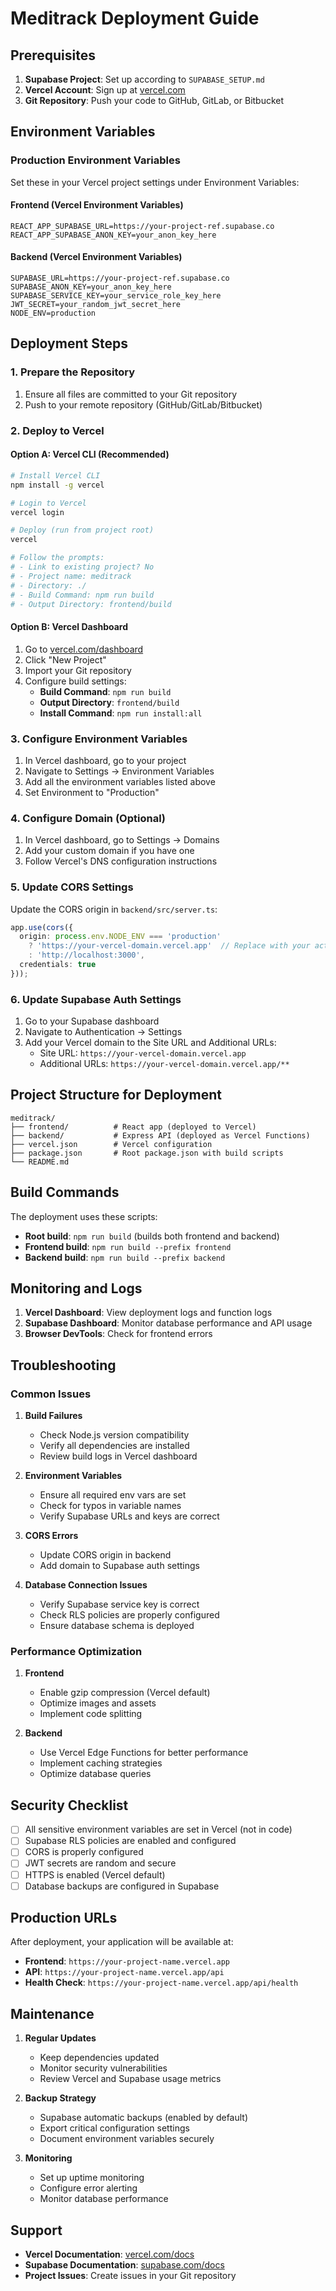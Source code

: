 # Meditrack Deployment Guide

## Prerequisites

1. **Supabase Project**: Set up according to `SUPABASE_SETUP.md`
2. **Vercel Account**: Sign up at [vercel.com](https://vercel.com)
3. **Git Repository**: Push your code to GitHub, GitLab, or Bitbucket

## Environment Variables

### Production Environment Variables

Set these in your Vercel project settings under Environment Variables:

#### Frontend (Vercel Environment Variables)
```
REACT_APP_SUPABASE_URL=https://your-project-ref.supabase.co
REACT_APP_SUPABASE_ANON_KEY=your_anon_key_here
```

#### Backend (Vercel Environment Variables)
```
SUPABASE_URL=https://your-project-ref.supabase.co
SUPABASE_ANON_KEY=your_anon_key_here
SUPABASE_SERVICE_KEY=your_service_role_key_here
JWT_SECRET=your_random_jwt_secret_here
NODE_ENV=production
```

## Deployment Steps

### 1. Prepare the Repository

1. Ensure all files are committed to your Git repository
2. Push to your remote repository (GitHub/GitLab/Bitbucket)

### 2. Deploy to Vercel

#### Option A: Vercel CLI (Recommended)
```bash
# Install Vercel CLI
npm install -g vercel

# Login to Vercel
vercel login

# Deploy (run from project root)
vercel

# Follow the prompts:
# - Link to existing project? No
# - Project name: meditrack
# - Directory: ./
# - Build Command: npm run build
# - Output Directory: frontend/build
```

#### Option B: Vercel Dashboard
1. Go to [vercel.com/dashboard](https://vercel.com/dashboard)
2. Click "New Project"
3. Import your Git repository
4. Configure build settings:
   - **Build Command**: `npm run build`
   - **Output Directory**: `frontend/build`
   - **Install Command**: `npm run install:all`

### 3. Configure Environment Variables

1. In Vercel dashboard, go to your project
2. Navigate to Settings → Environment Variables
3. Add all the environment variables listed above
4. Set Environment to "Production"

### 4. Configure Domain (Optional)

1. In Vercel dashboard, go to Settings → Domains
2. Add your custom domain if you have one
3. Follow Vercel's DNS configuration instructions

### 5. Update CORS Settings

Update the CORS origin in `backend/src/server.ts`:
```typescript
app.use(cors({
  origin: process.env.NODE_ENV === 'production'
    ? 'https://your-vercel-domain.vercel.app'  // Replace with your actual domain
    : 'http://localhost:3000',
  credentials: true
}));
```

### 6. Update Supabase Auth Settings

1. Go to your Supabase dashboard
2. Navigate to Authentication → Settings
3. Add your Vercel domain to the Site URL and Additional URLs:
   - Site URL: `https://your-vercel-domain.vercel.app`
   - Additional URLs: `https://your-vercel-domain.vercel.app/**`

## Project Structure for Deployment

```
meditrack/
├── frontend/          # React app (deployed to Vercel)
├── backend/           # Express API (deployed as Vercel Functions)
├── vercel.json        # Vercel configuration
├── package.json       # Root package.json with build scripts
└── README.md
```

## Build Commands

The deployment uses these scripts:

- **Root build**: `npm run build` (builds both frontend and backend)
- **Frontend build**: `npm run build --prefix frontend`
- **Backend build**: `npm run build --prefix backend`

## Monitoring and Logs

1. **Vercel Dashboard**: View deployment logs and function logs
2. **Supabase Dashboard**: Monitor database performance and API usage
3. **Browser DevTools**: Check for frontend errors

## Troubleshooting

### Common Issues

1. **Build Failures**
   - Check Node.js version compatibility
   - Verify all dependencies are installed
   - Review build logs in Vercel dashboard

2. **Environment Variables**
   - Ensure all required env vars are set
   - Check for typos in variable names
   - Verify Supabase URLs and keys are correct

3. **CORS Errors**
   - Update CORS origin in backend
   - Add domain to Supabase auth settings

4. **Database Connection Issues**
   - Verify Supabase service key is correct
   - Check RLS policies are properly configured
   - Ensure database schema is deployed

### Performance Optimization

1. **Frontend**
   - Enable gzip compression (Vercel default)
   - Optimize images and assets
   - Implement code splitting

2. **Backend**
   - Use Vercel Edge Functions for better performance
   - Implement caching strategies
   - Optimize database queries

## Security Checklist

- [ ] All sensitive environment variables are set in Vercel (not in code)
- [ ] Supabase RLS policies are enabled and configured
- [ ] CORS is properly configured
- [ ] JWT secrets are random and secure
- [ ] HTTPS is enabled (Vercel default)
- [ ] Database backups are configured in Supabase

## Production URLs

After deployment, your application will be available at:
- **Frontend**: `https://your-project-name.vercel.app`
- **API**: `https://your-project-name.vercel.app/api`
- **Health Check**: `https://your-project-name.vercel.app/api/health`

## Maintenance

1. **Regular Updates**
   - Keep dependencies updated
   - Monitor security vulnerabilities
   - Review Vercel and Supabase usage metrics

2. **Backup Strategy**
   - Supabase automatic backups (enabled by default)
   - Export critical configuration settings
   - Document environment variables securely

3. **Monitoring**
   - Set up uptime monitoring
   - Configure error alerting
   - Monitor database performance

## Support

- **Vercel Documentation**: [vercel.com/docs](https://vercel.com/docs)
- **Supabase Documentation**: [supabase.com/docs](https://supabase.com/docs)
- **Project Issues**: Create issues in your Git repository